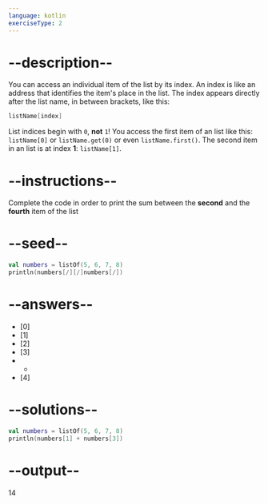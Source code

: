 ```yaml
---
language: kotlin
exerciseType: 2
---
```


# --description--

You can access an individual item of the list by its index.
An index is like an address that identifies the item's place in the list.
The index appears directly after the list name, in between brackets, like this:
```kotlin
listName[index]
```

List indices begin with `0`, **not** `1`! You access the first item of an list like this: `listName[0]` or `listName.get(0)` or even `listName.first()`.
The second item in an list is at index __1__: `listName[1]`.

# --instructions--

Complete the code in order to print the sum between the **second** and the **fourth** item of the list

# --seed--

```kotlin
val numbers = listOf(5, 6, 7, 8)
println(numbers[/][/]numbers[/])
```

# --answers--

- [0]
- [1]
- [2]
- [3]
-  + 
- [4]

# --solutions--

```kotlin
val numbers = listOf(5, 6, 7, 8)
println(numbers[1] + numbers[3])
```

# --output--

14
